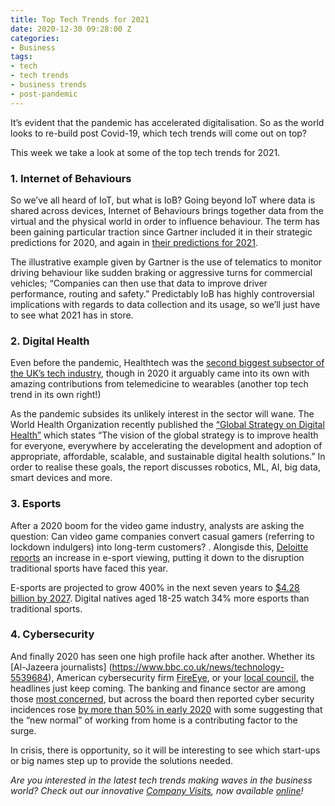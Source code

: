 ```yaml
---
title: Top Tech Trends for 2021
date: 2020-12-30 09:28:00 Z
categories:
- Business
tags:
- tech
- tech trends
- business trends
- post-pandemic
---
```


It’s evident that the pandemic has accelerated digitalisation. So as the world looks to re-build post Covid-19, which tech trends will come out on top?

This week we take a look at some of the top tech trends for 2021.

### 1.	Internet of Behaviours
So we’ve all heard of IoT, but what is IoB? Going beyond IoT where data is shared across devices, Internet of Behaviours brings together data from the virtual and the physical world in order to influence behaviour. The term has been gaining particular traction since Gartner included it in their strategic predictions for 2020, and again in [their predictions for 2021](https://www.gartner.com/smarterwithgartner/gartner-top-strategic-technology-trends-for-2021/). 

The illustrative example given by Gartner is the use of telematics to monitor driving behaviour like sudden braking or aggressive turns for commercial vehicles; “Companies can then use that data to improve driver performance, routing and safety.” Predictably IoB has highly controversial implications with regards to data collection and its usage, so we’ll just have to see what 2021 has in store.

### 2.	Digital Health
Even before the pandemic, Healthtech was the [second biggest subsector of the UK’s tech industry](https://www.insiderlondon.com/blog/healthtech-and-the-covid-19-recovery/), though in 2020 it arguably came into its own with amazing contributions from telemedicine to wearables (another top tech trend in its own right!)

As the pandemic subsides its unlikely interest in the sector will wane. The World Health Organization recently published the [“Global Strategy on Digital Health”](https://www.who.int/docs/default-source/documents/gs4dhdaa2a9f352b0445bafbc79ca799dce4d.pdf) which states “The vision of the global strategy is to improve health for everyone, everywhere by accelerating the development and adoption of appropriate, affordable, scalable, and sustainable digital health solutions.”  In order to realise these goals, the report discusses robotics, ML, AI, big data, smart devices and more.

### 3.	 Esports
After a 2020 boom for the video game industry, analysts are asking the question: Can video game companies convert casual gamers (referring to lockdown indulgers) into long-term customers? . Alongisde this, [Deloitte reports](https://www2.deloitte.com/us/en/insights/industry/technology/video-game-industry-trends.html) an increase in e-sport viewing, putting it down to the disruption traditional sports have faced this year. 

E-sports are projected to grow 400% in the next seven years to [$4.28 billion by 2027]( https://www.cnbc.com/2020/12/19/why-forward-thinkers-invest-in-esports.html). Digital natives aged 18-25 watch 34% more esports than traditional sports. 

### 4.	Cybersecurity
And finally 2020 has seen one high profile hack after another. Whether its [Al-Jazeera journalists] (https://www.bbc.co.uk/news/technology-5539684), American cybersecurity firm [FireEye](https://www.nytimes.com/2020/12/08/technology/fireeye-hacked-russians.html), or your [local council](https://www.silicon.co.uk/projects/public-sector/hackney-council-hack-significant-disruption-349101), the headlines just keep coming. The banking and finance sector are among those [most concerned](https://securityboulevard.com/2020/12/banking-industry-faces-surge-in-cyber-security-challenges/), but across the board then reported cyber security incidences rose [by more than 50% in early 2020](https://www.investorschronicle.co.uk/shares/2020/11/24/cyber-attacks-on-finance-sector-soar-during-covid-crisis/) with some suggesting that the “new normal” of working from home is a contributing factor to the surge.

In crisis, there is opportunity, so it will be interesting to see which start-ups or big names step up to provide the solutions needed. 

*Are you interested in the latest tech trends making waves in the business world? Check out our innovative [Company Visits](https://www.insiderlondon.com/london/company-visits/), now available [online](https://www.insiderlondon.com/online-education/online-company-visits/)!*